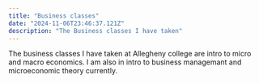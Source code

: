 ```yaml
---
title: "Business classes"
date: "2024-11-06T23:46:37.121Z"
description: "The Business classes I have taken"
---
```


The business classes I have taken at Allegheny college are intro to micro and macro economics. I am also in intro to business managemant and microeconomic theory currently.
